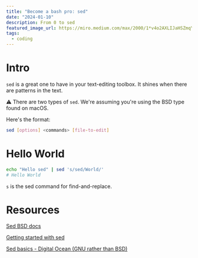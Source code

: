 ```yaml
---
title: "Become a bash pro: sed"
date: "2024-01-10"
description: From 0 to sed
featured_image_url: https://miro.medium.com/max/2000/1*v4o2AXLIJaHSZmqYZk26qA.jpeg
tags:
  - coding
---
```

# Intro

`sed` is a great one to have in your text-editing toolbox. It shines when there are patterns in the text.

⚠️ There are two types of `sed`. We're assuming you're using the BSD type found on macOS.️

Here's the format:
```bash
sed [options] <commands> [file-to-edit]
```

# Hello World

```bash
echo "Hello sed" | sed 's/sed/World/'
# Hello World
```

`s` is the sed command for find-and-replace.


# Resources

[Sed BSD docs](https://www.freebsd.org/cgi/man.cgi?query=sed&sektion=&n=1)

[Getting started with sed](https://riptutorial.com/sed)

[Sed basics - Digital Ocean (GNU rather than BSD)](https://www.digitalocean.com/community/tutorials/the-basics-of-using-the-sed-stream-editor-to-manipulate-text-in-linux)